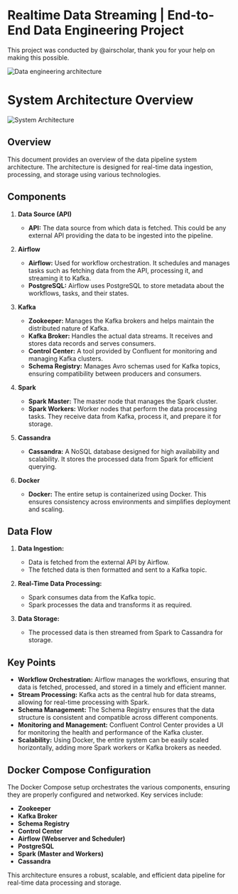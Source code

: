 # Realtime Data Streaming | End-to-End Data Engineering Project
This project was conducted by @airscholar, thank you for your help on making this possible.

![Data engineering architecture](https://github.com/chachestriki/data-engineering/assets/56995207/567ff732-6337-4b8a-a34b-c526aaf606bb)

# System Architecture Overview

![System Architecture](path/to/image.png)

## Overview

This document provides an overview of the data pipeline system architecture. The architecture is designed for real-time data ingestion, processing, and storage using various technologies.

## Components

1. **Data Source (API)**
   - **API:** The data source from which data is fetched. This could be any external API providing the data to be ingested into the pipeline.

2. **Airflow**
   - **Airflow:** Used for workflow orchestration. It schedules and manages tasks such as fetching data from the API, processing it, and streaming it to Kafka.
   - **PostgreSQL:** Airflow uses PostgreSQL to store metadata about the workflows, tasks, and their states.

3. **Kafka**
   - **Zookeeper:** Manages the Kafka brokers and helps maintain the distributed nature of Kafka.
   - **Kafka Broker:** Handles the actual data streams. It receives and stores data records and serves consumers.
   - **Control Center:** A tool provided by Confluent for monitoring and managing Kafka clusters.
   - **Schema Registry:** Manages Avro schemas used for Kafka topics, ensuring compatibility between producers and consumers.

4. **Spark**
   - **Spark Master:** The master node that manages the Spark cluster.
   - **Spark Workers:** Worker nodes that perform the data processing tasks. They receive data from Kafka, process it, and prepare it for storage.

5. **Cassandra**
   - **Cassandra:** A NoSQL database designed for high availability and scalability. It stores the processed data from Spark for efficient querying.

6. **Docker**
   - **Docker:** The entire setup is containerized using Docker. This ensures consistency across environments and simplifies deployment and scaling.

## Data Flow

1. **Data Ingestion:**
   - Data is fetched from the external API by Airflow.
   - The fetched data is then formatted and sent to a Kafka topic.

2. **Real-Time Data Processing:**
   - Spark consumes data from the Kafka topic.
   - Spark processes the data and transforms it as required.

3. **Data Storage:**
   - The processed data is then streamed from Spark to Cassandra for storage.

## Key Points

- **Workflow Orchestration:** Airflow manages the workflows, ensuring that data is fetched, processed, and stored in a timely and efficient manner.
- **Stream Processing:** Kafka acts as the central hub for data streams, allowing for real-time processing with Spark.
- **Schema Management:** The Schema Registry ensures that the data structure is consistent and compatible across different components.
- **Monitoring and Management:** Confluent Control Center provides a UI for monitoring the health and performance of the Kafka cluster.
- **Scalability:** Using Docker, the entire system can be easily scaled horizontally, adding more Spark workers or Kafka brokers as needed.

## Docker Compose Configuration

The Docker Compose setup orchestrates the various components, ensuring they are properly configured and networked. Key services include:
- **Zookeeper**
- **Kafka Broker**
- **Schema Registry**
- **Control Center**
- **Airflow (Webserver and Scheduler)**
- **PostgreSQL**
- **Spark (Master and Workers)**
- **Cassandra**

This architecture ensures a robust, scalable, and efficient data pipeline for real-time data processing and storage.
